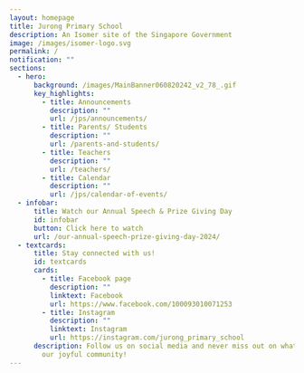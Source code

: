 ```yaml
---
layout: homepage
title: Jurong Primary School
description: An Isomer site of the Singapore Government
image: /images/isomer-logo.svg
permalink: /
notification: ""
sections:
  - hero:
      background: /images/MainBanner060820242_v2_78_.gif
      key_highlights:
        - title: Announcements
          description: ""
          url: /jps/announcements/
        - title: Parents/ Students
          description: ""
          url: /parents-and-students/
        - title: Teachers
          description: ""
          url: /teachers/
        - title: Calendar
          description: ""
          url: /jps/calendar-of-events/
  - infobar:
      title: Watch our Annual Speech & Prize Giving Day
      id: infobar
      button: Click here to watch
      url: /our-annual-speech-prize-giving-day-2024/
  - textcards:
      title: Stay connected with us!
      id: textcards
      cards:
        - title: Facebook page
          description: ""
          linktext: Facebook
          url: https://www.facebook.com/100093010071253
        - title: Instagram
          description: ""
          linktext: Instagram
          url: https://instagram.com/jurong_primary_school
      description: Follow us on social media and never miss out on what's happening in
        our joyful community!
---
```

